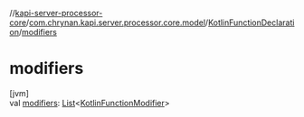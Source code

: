 //[kapi-server-processor-core](../../../index.md)/[com.chrynan.kapi.server.processor.core.model](../index.md)/[KotlinFunctionDeclaration](index.md)/[modifiers](modifiers.md)

# modifiers

[jvm]\
val [modifiers](modifiers.md): [List](https://kotlinlang.org/api/latest/jvm/stdlib/kotlin.collections/-list/index.html)&lt;[KotlinFunctionModifier](../-kotlin-function-modifier/index.md)&gt;
